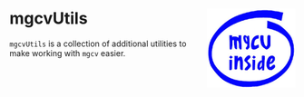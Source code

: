 # mgcvUtils <img src="man/figures/mgcv-inside.png" align="right" height="139" />

<!-- badges: start -->
<!-- badges: end -->



`mgcvUtils` is a collection of additional utilities to make working with `mgcv` easier.

